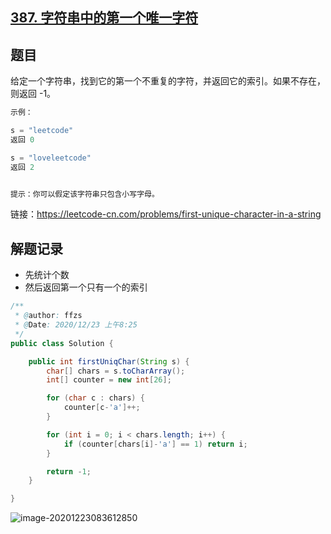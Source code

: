 ## [387. 字符串中的第一个唯一字符](https://leetcode-cn.com/problems/first-unique-character-in-a-string/)

## 题目

给定一个字符串，找到它的第一个不重复的字符，并返回它的索引。如果不存在，则返回 -1。

 

```java
示例：

s = "leetcode"
返回 0

s = "loveleetcode"
返回 2


提示：你可以假定该字符串只包含小写字母。
```




链接：https://leetcode-cn.com/problems/first-unique-character-in-a-string

## 解题记录

+ 先统计个数
+ 然后返回第一个只有一个的索引

```java
/**
 * @author: ffzs
 * @Date: 2020/12/23 上午8:25
 */
public class Solution {

    public int firstUniqChar(String s) {
        char[] chars = s.toCharArray();
        int[] counter = new int[26];

        for (char c : chars) {
            counter[c-'a']++;
        }

        for (int i = 0; i < chars.length; i++) {
            if (counter[chars[i]-'a'] == 1) return i;
        }

        return -1;
    }

}
```

![image-20201223083612850](https://gitee.com/ffzs/picture_go/raw/master/img/image-20201223083612850.png)